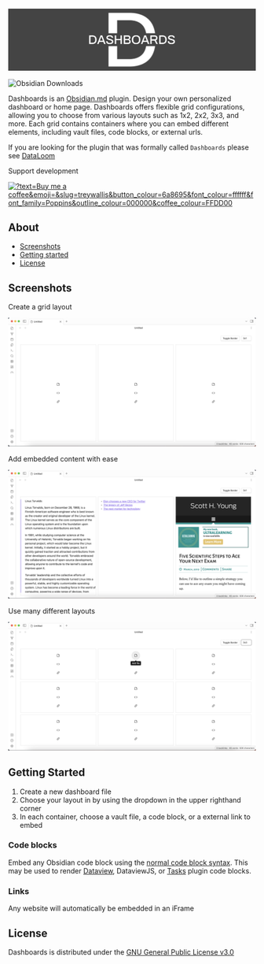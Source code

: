 ![](./docs/assets/cover.png)

![Obsidian Downloads](https://img.shields.io/badge/dynamic/json?logo=obsidian&color=%23483699&label=downloads&query=%24%5B%22dashboards%22%5D.downloads&url=https%3A%2F%2Fraw.githubusercontent.com%2Fobsidianmd%2Fobsidian-releases%2Fmaster%2Fcommunity-plugin-stats.json)

Dashboards is an [Obsidian.md](https://obsidian.md/) plugin. Design your own personalized dashboard or home page. Dashboards offers flexible grid configurations, allowing you to choose from various layouts such as 1x2, 2x2, 3x3, and more. Each grid contains containers where you can embed different elements, including vault files, code blocks, or external urls.

If you are looking for the plugin that was formally called `Dashboards` please see [DataLoom](https://github.com/trey-wallis/obsidian-dataloom)

Support development

<a href="https://buymeacoffee.com/treywallis" target="_blank" rel="noopener">
<img width="180px" src="https://img.buymeacoffee.com/button-api/?text=Buy me a coffee&amp;emoji=&amp;slug=treywallis&amp;button_colour=6a8695&amp;font_colour=ffffff&amp;font_family=Poppins&amp;outline_colour=000000&amp;coffee_colour=FFDD00" referrerpolicy="no-referrer" alt="?text=Buy me a coffee&amp;emoji=&amp;slug=treywallis&amp;button_colour=6a8695&amp;font_colour=ffffff&amp;font_family=Poppins&amp;outline_colour=000000&amp;coffee_colour=FFDD00"></a>

## About

-   [Screenshots](#screenshots)
-   [Getting started](#getting-started)
-   [License](#license)

## Screenshots

Create a grid layout

<img src="./docs/assets/dashboard-empty.png" width="800">

Add embedded content with ease

<img src="./docs/assets/dashboard-full.png" width="800">

Use many different layouts

<img src="./docs/assets/dashboard-grid.png" width="800">

## Getting Started

1. Create a new dashboard file
2. Choose your layout in by using the dropdown in the upper righthand corner
3. In each container, choose a vault file, a code block, or a external link to embed

### Code blocks

Embed any Obsidian code block using the [normal code block syntax](https://help.obsidian.md/Editing+and+formatting/Basic+formatting+syntax#Code+blocks). This may be used to render [Dataview](https://github.com/blacksmithgu/obsidian-dataview), DataviewJS, or [Tasks](https://github.com/obsidian-tasks-group/obsidian-tasks) plugin code blocks.

### Links

Any website will automatically be embedded in an iFrame

## License

Dashboards is distributed under the [GNU General Public License v3.0](https://github.com/trey-wallis/obsidian-dashboards/blob/master/LICENSE)
